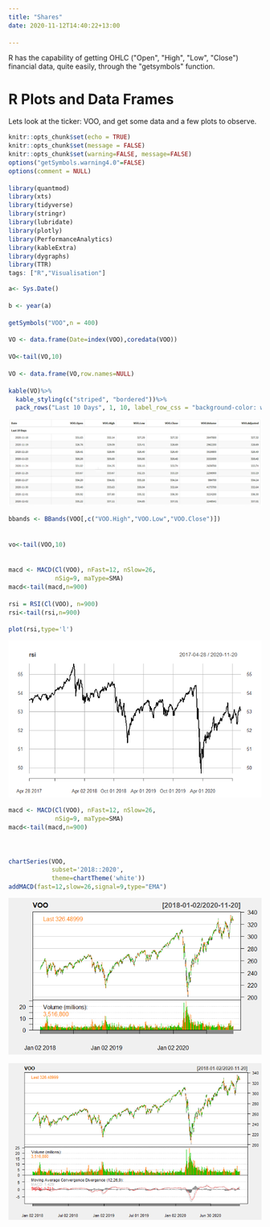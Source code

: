 ```yaml
---
title: "Shares"
date: 2020-11-12T14:40:22+13:00

---
```



R has the capability of getting OHLC ("Open", "High", "Low", "Close") financial data, quite easily, through the "getsymbols" function.



# R Plots and Data Frames

Lets look at the ticker: VOO, and get some data and a few plots to observe.


```r 
knitr::opts_chunk$set(echo = TRUE)
knitr::opts_chunk$set(message = FALSE)
knitr::opts_chunk$set(warning=FALSE, message=FALSE)
options("getSymbols.warning4.0"=FALSE)
options(comment = NULL)

library(quantmod)
library(xts)
library(tidyverse)
library(stringr)
library(lubridate)
library(plotly)
library(PerformanceAnalytics)
library(kableExtra)
library(dygraphs)
library(TTR)
tags: ["R","Visualisation"]
```

```r
a<- Sys.Date()

b <- year(a)

getSymbols("VOO",n = 400)

VO <- data.frame(Date=index(VOO),coredata(VOO))

VO<-tail(VO,10)
 
VO <- data.frame(VO,row.names=NULL)

kable(VO)%>%
  kable_styling(c("striped", "bordered"))%>%
  pack_rows("Last 10 Days", 1, 10, label_row_css = "background-color: white; color: black;")

```
![png](tb1.png)
```r
bbands <- BBands(VOO[,c("VOO.High","VOO.Low","VOO.Close")])


vo<-tail(VOO,10)
 

macd <- MACD(Cl(VOO), nFast=12, nSlow=26,
             nSig=9, maType=SMA)
macd<-tail(macd,n=900)

rsi = RSI(Cl(VOO), n=900)
rsi<-tail(rsi,n=900)

plot(rsi,type='l')
```
![png](plot1.png)
```r
macd <- MACD(Cl(VOO), nFast=12, nSlow=26,
             nSig=9, maType=SMA)
macd<-tail(macd,n=900)



chartSeries(VOO,
            subset='2018::2020',
            theme=chartTheme('white'))
addMACD(fast=12,slow=26,signal=9,type="EMA")
```
![png](plot2.png)

![png](plot3.png)



 



